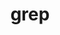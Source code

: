 ---
title: "grep"
layout: cache
categories: [package, develop]
meta: {"compilers": ["apple-clang@16.0.0", "gcc@10.5.0", "gcc@11.4.0", "gcc@13.3.0"], "num_specs": 19, "num_specs_by_stack": {"developer-tools-aarch64-linux-gnu": 5, "developer-tools-darwin": 4, "developer-tools-x86_64_v3-linux-gnu": 5, "hep": 5, "root": 19}, "oss": ["centos7", "rhel8", "sequoia", "ubuntu22.04"], "platforms": ["darwin", "linux"], "stacks": ["developer-tools-aarch64-linux-gnu", "developer-tools-darwin", "developer-tools-x86_64_v3-linux-gnu", "hep", "root"], "targets": ["aarch64", "x86_64_v3"], "versions": ["3.11"]}
spec_details: [{"compiler": "gcc@10.5.0", "hash": "2bi7343poae3n7isd7falrv3od2gewzg", "os": "centos7", "platform": "linux", "size": "-", "stacks": ["developer-tools-x86_64_v3-linux-gnu", "root"], "target": "x86_64_v3", "variants": ["build_system=autotools", "~pcre"], "versions": ["3.11"]}, {"compiler": "gcc@13.3.0", "hash": "2f3lghbgaj6trpdvwbbfaocd364dssq7", "os": "rhel8", "platform": "linux", "size": "-", "stacks": ["developer-tools-aarch64-linux-gnu", "root"], "target": "aarch64", "variants": ["build_system=autotools", "~pcre"], "versions": ["3.11"]}, {"compiler": "gcc@13.3.0", "hash": "2lnavrbaacrl7x4c4c5ipep45mj4ux44", "os": "rhel8", "platform": "linux", "size": "-", "stacks": ["developer-tools-aarch64-linux-gnu", "root"], "target": "aarch64", "variants": ["build_system=autotools", "~pcre"], "versions": ["3.11"]}, {"compiler": "gcc@11.4.0", "hash": "3ifveh6q4jxaituwenefthfksg36pkv3", "os": "ubuntu22.04", "platform": "linux", "size": "-", "stacks": ["hep", "root"], "target": "x86_64_v3", "variants": ["build_system=autotools", "~pcre"], "versions": ["3.11"]}, {"compiler": "gcc@10.5.0", "hash": "3ty7xta2wn5l33e2pogbv7hzj3ee5jbr", "os": "centos7", "platform": "linux", "size": "-", "stacks": ["developer-tools-x86_64_v3-linux-gnu", "root"], "target": "x86_64_v3", "variants": ["build_system=autotools", "~pcre"], "versions": ["3.11"]}, {"compiler": "apple-clang@16.0.0", "hash": "3uzgbegqnqukubaxfqucwmjxkfwxpvux", "os": "sequoia", "platform": "darwin", "size": "-", "stacks": ["developer-tools-darwin", "root"], "target": "aarch64", "variants": ["build_system=autotools", "~pcre"], "versions": ["3.11"]}, {"compiler": "gcc@11.4.0", "hash": "5hx7due7x77a7mjj4n2xmbxmt6d4z7f6", "os": "ubuntu22.04", "platform": "linux", "size": "-", "stacks": ["hep", "root"], "target": "x86_64_v3", "variants": ["build_system=autotools", "~pcre"], "versions": ["3.11"]}, {"compiler": "gcc@10.5.0", "hash": "6roffzlel3pm3bu6nhxoqsq4glwzodvw", "os": "centos7", "platform": "linux", "size": "-", "stacks": ["developer-tools-x86_64_v3-linux-gnu", "root"], "target": "x86_64_v3", "variants": ["build_system=autotools", "~pcre"], "versions": ["3.11"]}, {"compiler": "gcc@13.3.0", "hash": "dqw5t3mxn7ivyavo4op3qob2jtppi76a", "os": "rhel8", "platform": "linux", "size": "-", "stacks": ["developer-tools-aarch64-linux-gnu", "root"], "target": "aarch64", "variants": ["build_system=autotools", "~pcre"], "versions": ["3.11"]}, {"compiler": "gcc@13.3.0", "hash": "f2sjzrn5eo3g3mm2p6l6s7wxiezaozil", "os": "rhel8", "platform": "linux", "size": "-", "stacks": ["developer-tools-aarch64-linux-gnu", "root"], "target": "aarch64", "variants": ["build_system=autotools", "~pcre"], "versions": ["3.11"]}, {"compiler": "gcc@11.4.0", "hash": "hpay6onefvdxel7qxa5l5zpz6zv57lqz", "os": "ubuntu22.04", "platform": "linux", "size": "-", "stacks": ["hep", "root"], "target": "x86_64_v3", "variants": ["build_system=autotools", "~pcre"], "versions": ["3.11"]}, {"compiler": "gcc@11.4.0", "hash": "hwtq5jmw7xoibmnirerqp5b3qfpdzub7", "os": "ubuntu22.04", "platform": "linux", "size": "-", "stacks": ["hep", "root"], "target": "x86_64_v3", "variants": ["build_system=autotools", "~pcre"], "versions": ["3.11"]}, {"compiler": "apple-clang@16.0.0", "hash": "mtuqbokw47o74sy6w3jj7fug2ltpfbgl", "os": "sequoia", "platform": "darwin", "size": "-", "stacks": ["developer-tools-darwin", "root"], "target": "aarch64", "variants": ["build_system=autotools", "~pcre"], "versions": ["3.11"]}, {"compiler": "gcc@11.4.0", "hash": "n7txsnbqtd4pmk2l6umpq26kjaki2nf3", "os": "ubuntu22.04", "platform": "linux", "size": "-", "stacks": ["hep", "root"], "target": "x86_64_v3", "variants": ["build_system=autotools", "~pcre"], "versions": ["3.11"]}, {"compiler": "gcc@10.5.0", "hash": "okxu7jeuzcbkdnzifvsragxvmjdawkfk", "os": "centos7", "platform": "linux", "size": "-", "stacks": ["developer-tools-x86_64_v3-linux-gnu", "root"], "target": "x86_64_v3", "variants": ["build_system=autotools", "~pcre"], "versions": ["3.11"]}, {"compiler": "apple-clang@16.0.0", "hash": "t43oca32rxf4sghtozlbr7i3jqpwv2gb", "os": "sequoia", "platform": "darwin", "size": "-", "stacks": ["developer-tools-darwin", "root"], "target": "aarch64", "variants": ["build_system=autotools", "~pcre"], "versions": ["3.11"]}, {"compiler": "apple-clang@16.0.0", "hash": "vxjedr256ktk62hk74ybjtvdtm6lpkkb", "os": "sequoia", "platform": "darwin", "size": "-", "stacks": ["developer-tools-darwin", "root"], "target": "aarch64", "variants": ["build_system=autotools", "~pcre"], "versions": ["3.11"]}, {"compiler": "gcc@10.5.0", "hash": "w2sur6mt5t6qrbgvyryagx4mcack2qsx", "os": "centos7", "platform": "linux", "size": "-", "stacks": ["developer-tools-x86_64_v3-linux-gnu", "root"], "target": "x86_64_v3", "variants": ["build_system=autotools", "~pcre"], "versions": ["3.11"]}, {"compiler": "gcc@13.3.0", "hash": "xrvm43uu6777fx4ripkftwrjleryqopo", "os": "rhel8", "platform": "linux", "size": "-", "stacks": ["developer-tools-aarch64-linux-gnu", "root"], "target": "aarch64", "variants": ["build_system=autotools", "~pcre"], "versions": ["3.11"]}]
---